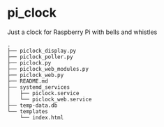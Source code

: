 # pi_clock
Just a clock for Raspberry Pi with bells and whistles

```
.
├── piclock_display.py
├── piclock_poller.py
├── piclock.py
├── piclock_web_modules.py
├── piclock_web.py
├── README.md
├── systemd_services
│   ├── piclock.service
│   └── piclock_web.service
├── temp-data.db
└── templates
    └── index.html
```
